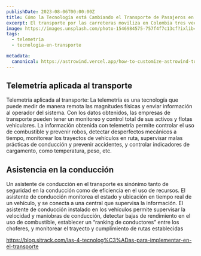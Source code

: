 ```yaml
---
publishDate: 2023-08-06T00:00:00Z
title: Cómo la Tecnología está Cambiando el Transporte de Pasajeros en Colombia
excerpt: El transporte por las carreteras moviliza en Colombia tres veces más de pasajeros que las aerolíneas, de acuerdo con la gerente de la Terminal de Bogotá.
image: https://images.unsplash.com/photo-1546984575-757f4f7c13cf?ixlib=rb-4.0.3&ixid=M3wxMjA3fDB8MHxwaG90by1wYWdlfHx8fGVufDB8fHx8fA%3D%3D&auto=format&fit=crop&w=2070&q=80
tags:
  - telemetria
  - tecnologia-en-transporte

metadata:
  canonical: https://astrowind.vercel.app/how-to-customize-astrowind-to-your-brand
---
```


## Telemetría aplicada al transporte

Telemetría aplicada al transporte: La telemetría es una tecnología que puede medir de manera remota las magnitudes físicas y enviar información al operador del sistema. Con los datos obtenidos, las empresas de transporte pueden tener un monitoreo y control total de sus activos y flotas vehiculares. La información obtenida con telemetría permite controlar el uso de combustible y prevenir robos, detectar desperfectos mecánicos a tiempo, monitorear los trayectos de vehículos en ruta, supervisar malas prácticas de conducción y prevenir accidentes, y controlar indicadores de cargamento, como temperatura, peso, etc.



## Asistencia en la conducción

Un asistente de conducción en el transporte es sinónimo tanto de seguridad en la conducción como de eficiencia en el uso de recursos. El asistente de conducción monitorea el estado y ubicación en tiempo real de un vehículo, y se conecta a una central que supervisa la información. El asistente de conducción instalado en los vehículos permite supervisar la velocidad y maniobras de conducción, detectar bajas de rendimiento en el uso de combustible, establecer un “ranking de conductores” entre los choferes, y monitorear el trayecto y cumplimiento de rutas establecidas

https://blog.sitrack.com/las-4-tecnolog%C3%ADas-para-implementar-en-el-transporte